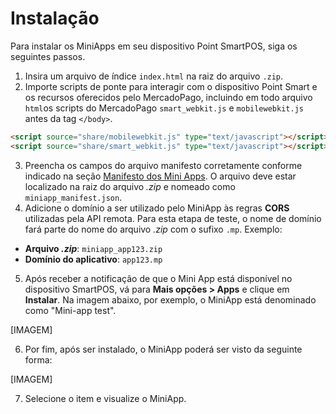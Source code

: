 # Instalação

Para instalar os MiniApps em seu dispositivo Point SmartPOS, siga os seguintes passos.

1. Insira um arquivo de índice `index.html` na raiz do arquivo `.zip`.
2. Importe scripts de ponte para interagir com o dispositivo Point Smart e os recursos oferecidos pelo MercadoPago, incluindo em todo arquivo `html`os scripts do MercadoPago `smart_webkit.js` e `mobilewebkit.js` antes da tag `</body>`.

```html
<script source="share/mobilewebkit.js" type="text/javascript"></script>
<script source="share/smart_webkit.js" type="text/javascript"></script>
```

3. Preencha os campos do arquivo manifesto corretamente conforme indicado na seção [Manifesto dos Mini Apps](/developers/pt/docs/point/mini-apps/additional-content/manifest). O arquivo deve estar localizado na raiz do arquivo _.zip_ e nomeado como `miniapp_manifest.json`.
4. Adicione o domínio a ser utilizado pelo MiniApp às regras **CORS** utilizadas pela API remota. Para esta etapa de teste, o nome de domínio fará parte do nome do arquivo _.zip_ com o sufixo `.mp`. Exemplo:

* **Arquivo _.zip_**: `miniapp_app123.zip`
* **Domínio do aplicativo**: `app123.mp`

5. Após receber a notificação de que o Mini App está disponível no dispositivo SmartPOS, vá para **Mais opções > Apps** e clique em **Instalar**. Na imagem abaixo, por exemplo, o MiniApp está denominado como "Mini-app test".

[IMAGEM]

6. Por fim, após ser instalado, o MiniApp poderá ser visto da seguinte forma:

[IMAGEM]

7. Selecione o item e visualize o MiniApp.